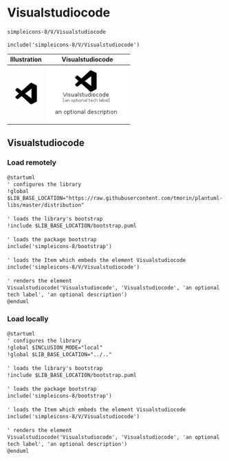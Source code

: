 # Visualstudiocode


```text
simpleicons-8/V/Visualstudiocode
```

```text
include('simpleicons-8/V/Visualstudiocode')
```



| Illustration | Visualstudiocode |
| :---: | :---: |
| ![illustration for Illustration](../../simpleicons-8/V/Visualstudiocode.png) | ![illustration for Visualstudiocode](../../simpleicons-8/V/Visualstudiocode.Local.png) |




## Visualstudiocode

### Load remotely
```plantuml
@startuml
' configures the library
!global $LIB_BASE_LOCATION="https://raw.githubusercontent.com/tmorin/plantuml-libs/master/distribution"

' loads the library's bootstrap
!include $LIB_BASE_LOCATION/bootstrap.puml

' loads the package bootstrap
include('simpleicons-8/bootstrap')

' loads the Item which embeds the element Visualstudiocode
include('simpleicons-8/V/Visualstudiocode')

' renders the element
Visualstudiocode('Visualstudiocode', 'Visualstudiocode', 'an optional tech label', 'an optional description')
@enduml
```

### Load locally
```plantuml
@startuml
' configures the library
!global $INCLUSION_MODE="local"
!global $LIB_BASE_LOCATION="../.."

' loads the library's bootstrap
!include $LIB_BASE_LOCATION/bootstrap.puml

' loads the package bootstrap
include('simpleicons-8/bootstrap')

' loads the Item which embeds the element Visualstudiocode
include('simpleicons-8/V/Visualstudiocode')

' renders the element
Visualstudiocode('Visualstudiocode', 'Visualstudiocode', 'an optional tech label', 'an optional description')
@enduml
```

